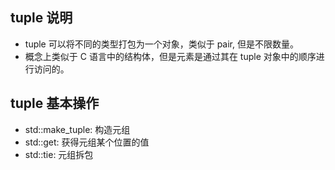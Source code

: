 
## tuple 说明
- tuple 可以将不同的类型打包为一个对象，类似于 pair, 但是不限数量。
- 概念上类似于 C 语言中的结构体，但是元素是通过其在 tuple 对象中的顺序进行访问的。


## tuple 基本操作
- std::make_tuple: 构造元组
- std::get: 获得元组某个位置的值
- std::tie: 元组拆包
